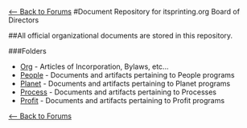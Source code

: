 [<-- Back to Forums](http://70.40.209.163/Drupal/)
#Document Repository for itsprinting.org Board of Directors

##All official organizational documents are stored in this repository. 

###Folders
+ [Org](https://github.com/pascal8888/BoD/tree/master/Org) - Articles of Incorporation, Bylaws, etc...
+ [People](https://github.com/pascal8888/BoD/tree/master/People) - Documents and artifacts pertaining to People programs
+ [Planet](https://github.com/pascal8888/BoD/tree/master/Planet) - Documents and artifacts pertaining to Planet programs
+ [Process](https://github.com/pascal8888/BoD/tree/master/Process) - Documents and artifacts pertaining to Processes
+ [Profit](https://github.com/pascal8888/BoD/tree/master/Profit) - Documents and artifacts pertaining to Profit programs

[<-- Back to Forums](http://70.40.209.163/Drupal/)

